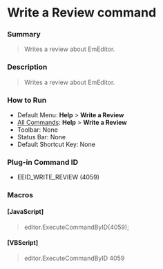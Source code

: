 # Write a Review command

### Summary

> Writes a review about EmEditor.

### Description

> Writes a review about EmEditor.

### How to Run

- Default Menu: **Help** \> **Write a Review**
- [All Commands](../tools/all_commands): **Help** >
**Write a Review**
- Toolbar: None
- Status Bar: None
- Default Shortcut Key: None

### Plug-in Command ID

- EEID\_WRITE\_REVIEW (4059)

### Macros

#### \[JavaScript\]

> editor.ExecuteCommandByID(4059);

#### \[VBScript\]

> editor.ExecuteCommandByID 4059
